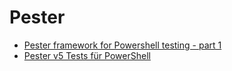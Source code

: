 # Pester

- [Pester framework for Powershell testing - part 1](<Knowledge/PowerShell/Pester/Pester framework for Powershell testing - part 1.md>)
- [Pester v5 Tests für PowerShell](<Knowledge/PowerShell/Pester/Pester v5 Tests für PowerShell.md>)
